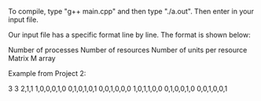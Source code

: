 To compile, type "g++ main.cpp" and then type "./a.out".
Then enter in your input file.

Our input file has a specific format line by line. The format is shown below:

Number of processes 
Number of resources
Number of units per resource
Matrix M array

Example from Project 2:

3
3
2,1,1
1,0,0,0,1,0
0,1,0,1,0,1
0,0,1,0,0,0
1,0,1,1,0,0
0,1,0,0,1,0
0,0,1,0,0,1
